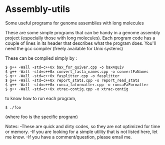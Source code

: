 # Assembly-utils
Some useful programs for genome assemblies with long molecules

These are some simple programs that can be handy in a genome assembly project (especially those with long molecules).
Each program code has a couple of lines in its header that describes what the program does. You'll need the gcc compiler (freely available for Unix systems)

These can be compiled simply by :

	$ g++ -Wall -std=c++0x bax_for_quiver.cpp -o bax4quiv
	$ g++ -Wall -std=c++0x convert_fasta_names.cpp -o convertFaNames
	$ g++ -Wall -std=c++0x fasplitter.cpp -o fasplitter
	$ g++ -Wall -std=c++0x report_stats.cpp -o report_read_stats
	$ g++ -Wall -std=c++0x runca_faformatter.cpp -o runcaFaFormatter
	$ g++ -Wall -std=c++0x xtrac-contig.cpp -o xtrac-contig


to know how to run each program, 

	$ ./foo 

(where foo is the specific program)

Notes:
-These are quick and dirty codes, so they are not optimized for time or memory.
-If you are looking for a simple utility that is not listed here, let me know. 
-If you have a comment/question, please email me.

